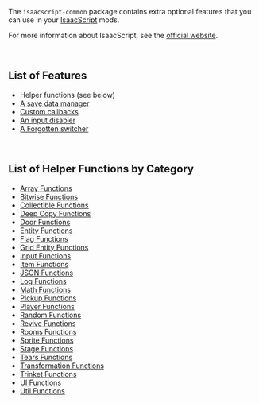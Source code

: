 The `isaacscript-common` package contains extra optional features that you can use in your [IsaacScript](https://isaacscript.github.io/) mods.

For more information about IsaacScript, see the [official website](https://isaacscript.github.io/).

<br />

## List of Features

- Helper functions (see below)
- [A save data manager](modules/features_saveDataManager_main.html)
- [Custom callbacks](https://isaacscript.github.io/docs/function-signatures#custom-callbacks)
- [An input disabler](modules/features_disableInputs.html)
- [A Forgotten switcher](modules/features_forgottenSwitch.html)

<br />

## List of Helper Functions by Category

- [Array Functions](modules/functions_array.html)
- [Bitwise Functions](modules/functions_bitwise.html)
- [Collectible Functions](modules/functions_collectibles.html)
- [Deep Copy Functions](modules/functions_deepCopy.html)
- [Door Functions](modules/functions_doors.html)
- [Entity Functions](modules/functions_entity.html)
- [Flag Functions](modules/functions_flag.html)
- [Grid Entity Functions](modules/functions_gridEntity.html)
- [Input Functions](modules/functions_input.html)
- [Item Functions](modules/functions_items.html)
- [JSON Functions](modules/functions_json.html)
- [Log Functions](modules/functions_log.html)
- [Math Functions](modules/functions_math.html)
- [Pickup Functions](modules/functions_pickups.html)
- [Player Functions](modules/functions_player.html)
- [Random Functions](modules/functions_random.html)
- [Revive Functions](modules/functions_revive.html)
- [Rooms Functions](modules/functions_rooms.html)
- [Sprite Functions](modules/functions_sprite.html)
- [Stage Functions](modules/functions_stage.html)
- [Tears Functions](modules/functions_tears.html)
- [Transformation Functions](modules/functions_transformations.html)
- [Trinket Functions](modules/functions_trinkets.html)
- [UI Functions](modules/functions_ui.html)
- [Util Functions](modules/functions_util.html)
